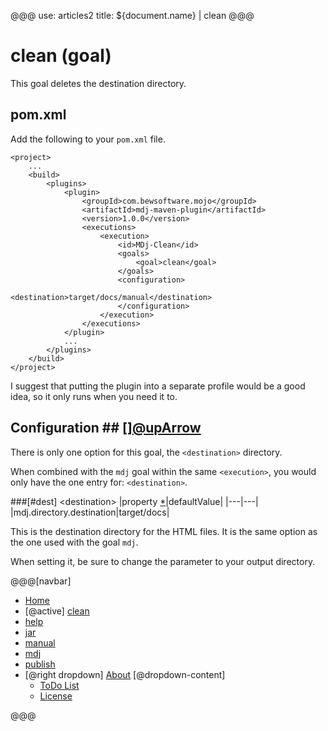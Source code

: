 @@@
use: articles2
title: ${document.name} | clean
@@@

# clean (goal)

This goal deletes the destination directory.

## pom.xml
Add the following to your `pom.xml` file.
~~~
<project>
    ...
    <build>
        <plugins>
            <plugin>
                <groupId>com.bewsoftware.mojo</groupId>
                <artifactId>mdj-maven-plugin</artifactId>
                <version>1.0.0</version>
                <executions>
                    <execution>
                        <id>MDj-Clean</id>
                        <goals>
                            <goal>clean</goal>
                        </goals>
                        <configuration>
                            <destination>target/docs/manual</destination>
                        </configuration>
                    </execution>
                </executions>
            </plugin>
            ...
        </plugins>
    </build>
</project>
~~~

I suggest that putting the plugin into a separate profile would be a good idea,
so it only runs when you need it to.

## Configuration ## [][@upArrow](#top)
There is only one option for this goal, the `<destination>` directory.

When combined with the `mdj` goal within the same `<execution>`, you would only
have the one entry for: `<destination>`.

###[#dest] &lt;destination&gt;
|property [*][p]|defaultValue|
|---|---|
|mdj.directory.destination|target/docs|


This is the destination directory for the HTML files.  It is the same option
as the one used with the goal `mdj`.

When setting it, be sure to change the parameter to your output directory.


[p]:# "This property can be added as a global setting in the <properties> section of your pom.xml file."


@@@[navbar]
- [Home]
- [@active] [clean](#)
- [help]
- [jar]
- [manual]
- [mdj]
- [publish]
- [@right dropdown] [About]
[@dropdown-content]
    - [ToDo List]
    - [License]


[About]:About.html
[clean]:Clean.html
[help]:Help.html
[Home]:index.html
[jar]:Jar.html
[License]:LICENSE.html
[manual]:Manual.html
[mdj]:Mdj.html
[publish]:Publish.html
[ToDo List]:ToDo.html
@@@
